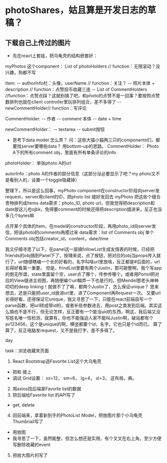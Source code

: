 # photoShares，姑且算是开发日志的草稿？

## 下载自己上传过的图片
- 先在react上套娃，把乌龟壳的结构嵌套好：

myPhotos 这个component：
List of photoHolders // function：无限滚动？没兴趣，狗都不写

Item:
-- authorInfo栏：头像，userName // function：关注？
-- 照片本体 + description // function：点赞投币收藏三连
-- List of CommentHolders //function：点赞点踩？这就别搞了吧，和photo的点赞不是一回事？要按照点赞数排列也就在client controller里玩排列组合，差不多得了
-- newCommentHolder// function：写评论

CommentHolder:
-- 作者
-- comment 本体
-- date + time

newCommentHolder：
-- textarea
-- submit按钮

- 思考下data model 怎么弄？
问：这些大猫小猫两三只的components们，都要找server要哪些data？
用bottom-up的思路。
CommentHolder： Photo A下的所有comment obj，里面有所有单条评论的info

photoHolder： 单张photo A的url

autorInfo：photo A的作者的部分信息（这部分没必要显示了吧？my photo又不是看别人的，设置一个toggle隐藏掉）

整理下，所以是这么回事，myPhoto component在constructor阶段向server发request，server用client的ID，把photo list 缝好发回去
myPhoto 把这些个缝合贵物排列成Items
data需求：photo_ID, photo url，但我觉得把description和date放这儿也ojbk，免得要comment的时候还得把description缝进来，反正也没多几个bytes嘛

点开某个具体的Item，在madel的constructor阶段，再用photo_id向server发信，把该photo的comments再摸过来
data需求：list of Comments obj
单个Comments obj包括creator_id，content，date/time

我又仔细寻思了以下，在panel这一层搞followList生成友情表的时候，已经把friends的obj搞到Panel下了，按理来说，点了按钮，把对应的obj当props传入<PhotoList>就行了，url随便瞎编一个长的好看的，名字叫啥url里放啥，反正都是#后面的，url长得好看第一重要。
但是，frindList里要有两个Justin，那可砸整啊，我个写app的倒无所谓，state里面留个空，user点了哪个，传参传哪个。或者用Portol把对应的View缝进主视图，再随便编个url糊弄一下也是行的。但Mendel那老头神神叨叨的deep linking！就做不了了嘛，都两个Justin了，怎么保证unique？
思来想去，还是只能把user_id放进url里，进了Component再Request一次。
又要url长得好看，还得保证它unique，我又寻思了一下，只能在react前端自写一个parse函数，把url转成带id的，或者补些参数进去，用post之类发到后端。其实这么搞也不是不行，但无论怎样，反正要有一个能当uid的东西，啊这，我后端又没写姓名唯一性检测，就算有，你也不能强迫人家不能叫Justin啊，破站都有个av123456，这个是unique的啊，横竖都要个id，名字，它也只是个id而已。
算了算了，反正电脑发request，又不是我打字，差不多得了。

day

task：浏览收藏夹页面
1. React Bootstrap造Favorite List这个大乌龟壳
- 把<Route>和<Link> 接上
- 调试 Grid设置： xs=12， sm=6， lg=4， xl=3， 这布局，典。

2. 用axios找后端拿Favorte list的数据
3. 把后端给Favorite list 的API写了
- get, delete
4. 回前端来，拿着新到手的PhotoList Model，把放图片那个小乌龟壳Thumbnail写了
- 用<Image thumbnail>放图
- 我寻思了一下，虽然<Card>能整，但怎么想还是<Toast>实用，有个叉叉在右上角，至少方便写删除收藏的event
5. 把放大图片的<Modal>写了